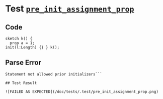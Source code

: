 # Test [`pre_init_assignment_prop`](/doc/tests/statement_usage.md#L306)

## Code

```µcad
sketch k() { 
  prop a = 1;
init(l:Length) {} } k();

```

## Parse Error

```,plain
Statement not allowed prior initializers```

## Test Result

![FAILED AS EXPECTED](/doc/tests/.test/pre_init_assignment_prop.png)
